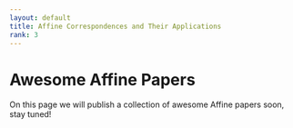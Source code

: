 ```yaml
---
layout: default
title: Affine Correspondences and Their Applications
rank: 3
---
```

# Awesome Affine Papers
On this page we will publish a collection of awesome Affine papers soon, stay tuned!